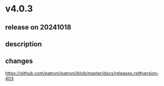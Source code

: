 # v4.0.3

## release on 20241018

## description

## changes

<a href="https://github.com/patroni/patroni/blob/master/docs/releases.rst#version-403">https://github.com/patroni/patroni/blob/master/docs/releases.rst#version-403</a>

